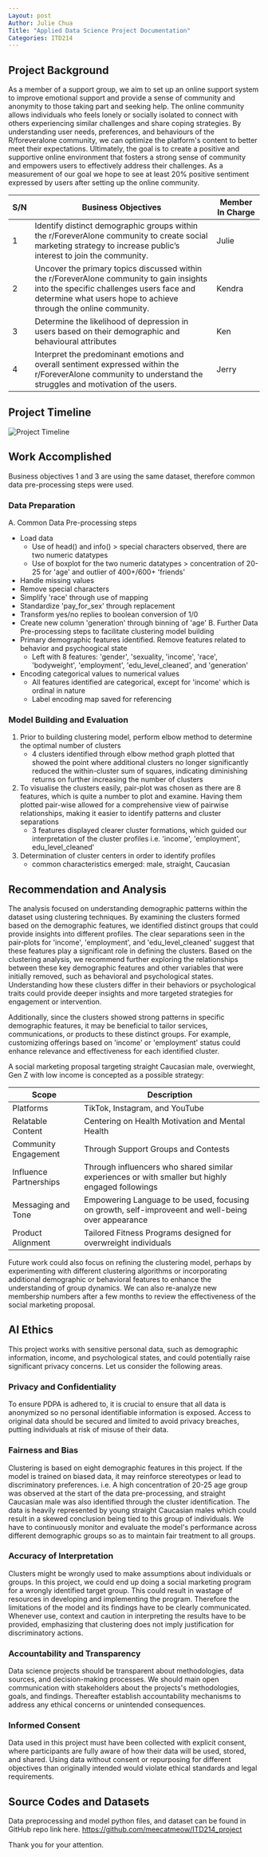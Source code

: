 ```yaml
---
Layout: post
Author: Julie Chua
Title: "Applied Data Science Project Documentation"
Categories: ITD214
---
```


## Project Background
As a member of a support group, we aim to set up an online support system to improve emotional support and provide a sense of community and anonymity to those taking part and seeking help.
The online community allows individuals who feels lonely or socially isolated to connect with others experiencing similar challenges and share coping strategies.
By understanding user needs, preferences, and behaviours of the R/foreveralone community, we can optimize the platform's content to better meet their expectations. 
Ultimately, the goal is to create a positive and supportive online environment that fosters a strong sense of community and empowers users to effectively address their challenges. 
As a measurement of our goal we hope to see at least 20% positive sentiment expressed by users after setting up the online community.

S/N| Business Objectives   | Member In Charge              
-- | --------------------- | --------------------- 
1  | Identify distinct demographic groups within the r/ForeverAlone community to create social marketing strategy to increase public’s interest to join the community. | Julie    
2  | Uncover the primary topics discussed within the r/ForeverAlone community to gain insights into the specific challenges users face and determine what users hope to achieve through the online community. | Kendra 
3  | Determine the likelihood of depression in users based on their demographic and behavioural attributes | Ken
4  | Interpret the predominant emotions and overall sentiment expressed within the r/ForeverAlone community to understand the struggles and motivation of the users. | Jerry

## Project Timeline
![Project Timeline](https://github.com/user-attachments/assets/397561ec-046e-4169-bd18-70451354e29a)

## Work Accomplished
Business objectives 1 and 3 are using the same dataset, therefore common data pre-processing steps were used.

### Data Preparation
A. Common Data Pre-processing steps
- Load data
  - Use of head() and info() > special characters observed, there are two numeric datatypes
  - Use of boxplot for the two numeric datatypes > concentration of 20-25 for 'age' and outlier of 400+/600+ 'friends'
- Handle missing values
- Remove special characters
- Simplify 'race' through use of mapping
- Standardize 'pay_for_sex' through replacement
- Transform yes/no replies to boolean conversion of 1/0
- Create new column 'generation' through binning of 'age'
B.  Further Data Pre-processing steps to facilitate clustering model building
- Primary demographic features identified. Remove features related to behavior and psychoogical state
  - Left with 8 features: 'gender', 'sexuality, 'income', 'race', 'bodyweight', 'employment', 'edu_level_cleaned', and 'generation'
- Encoding categorical values to numerical values
  - All features identified are categorical, except for 'income' which is ordinal in nature
  - Label encoding map saved for referencing

### Model Building and Evaluation
1. Prior to building clustering model, perform elbow method to determine the optimal number of clusters
   - 4 clusters identified through elbow method graph plotted that showed the point where additional clusters no longer significantly reduced the within-cluster sum of squares, indicating diminishing returns on further increasing the number of clusters
2. To visualise the clusters easily, pair-plot was chosen as there are 8 features, which is quite a number to plot and examine. Having them plotted pair-wise allowed for a comprehensive view of pairwise relationships, making it easier to identify patterns and cluster separations
   - 3 features displayed clearer cluster formations, which guided our interpretation of the cluster profiles i.e. 'income', 'employment', edu_level_cleaned'
3. Determination of cluster centers in order to identify profiles
   - common characteristics emerged: male, straight, Caucasian

## Recommendation and Analysis
The analysis focused on understanding demographic patterns within the dataset using clustering techniques. By examining the clusters formed based on the demographic features, we identified distinct groups that could provide insights into different profiles. The clear separations seen in the pair-plots for 'income', 'employment', and 'edu_level_cleaned' suggest that these features play a significant role in defining the clusters.
Based on the clustering analysis, we recommend further exploring the relationships between these key demographic features and other variables that were initially removed, such as behavioral and psychological states. Understanding how these clusters differ in their behaviors or psychological traits could provide deeper insights and more targeted strategies for engagement or intervention.

Additionally, since the clusters showed strong patterns in specific demographic features, it may be beneficial to tailor services, communications, or products to these distinct groups. For example, customizing offerings based on 'income' or 'employment' status could enhance relevance and effectiveness for each identified cluster.

A social marketing proposal targeting straight Caucasian male, overwieght, Gen Z with low income is concepted as a possible strategy:

Scope               | Description
----------------------- | --------------------------------------
Platforms               | TikTok, Instagram, and YouTube
Relatable Content       | Centering on Health Motivation and Mental Health
Community Engagement    | Through Support Groups and Contests
Influence Partnerships  | Through influencers who shared similar experiences or with smaller but highly engaged followings
Messaging and Tone      | Empowering Language to be used, focusing on growth, self-improveent and well-being over appearance
Product Alignment       | Tailored Fitness Programs designed for overwreight individuals

Future work could also focus on refining the clustering model, perhaps by experimenting with different clustering algorithms or incorporating additional demographic or behavioral features to enhance the understanding of group dynamics. We can also re-analyze new membership numbers after a few months to review the effectiveness of the social marketing proposal.

## AI Ethics
This project works with sensitive personal data, such as demographic information, income, and psychological states, and could potentially raise significant privacy concerns. Let us consider the following areas.

### Privacy and Confidentiality
To ensure PDPA is adhered to, it is crucial to ensure that all data is anonymized so no personal identifiable information is exposed. Access to original data should be secured and limited to avoid privacy breaches, putting individuals at risk of misuse of their data.

### Fairness and Bias
Clustering is based on eight demographic features in this project. If the model is trained on biased data, it may reinforce stereotypes or lead to discriminatory preferences. i.e. A high concentration of 20-25 age group was observed at the start of the data pre-processing, and straight Caucasian male was also identified through the cluster identification. The data is heavily represented by young straight Caucasian males which could result in a skewed conclusion being tied to this group of individuals. We have to continuously monitor and evaluate the model's performance across different demographic groups so as to maintain fair treatment to all groups.

### Accuracy of Interpretation
Clusters might be wrongly used to make assumptions about individuals or groups. In this project, we could end up doing a social marketing program for a wrongly identified target group. This could result in wastage of resources in developing and implementing the program. Therefore the limitations of the model and its findings have to be clearly communicated. Whenever use, context and caution in interpreting the results have to be provided, emphasizing that clustering does not imply justification for discriminatory actions.

### Accountability and Transparency
Data science projects should be transparent about methodologies, data sources, and decision-making processes. We should main open communication with stakeholders about the projects's methodologies, goals, and findings. Thereafter establish accountability mechanisms to address any ethical concerns or unintended consequences.

### Informed Consent
Data used in this project must have been collected with explicit consent, where participants are fully aware of how their data will be used, stored, and shared. Using data without consent or repurposing for different objectives than originally intended would violate ethical standards and legal requirements.

## Source Codes and Datasets
Data preprocessing and model python files, and dataset can be found in GitHub repo link here.
https://github.com/meecatmeow/ITD214_project

Thank you for your attention.
